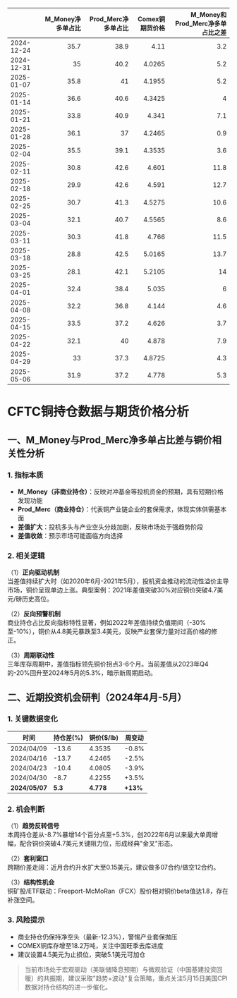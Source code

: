 |            |   M_Money净多单占比 |   Prod_Merc净多单占比 |   Comex铜期货价格 |   M_Money和Prod_Merc净多单占比之差 |
|:-----------|--------------------:|----------------------:|------------------:|-----------------------------------:|
| 2024-12-24 |                35.7 |                  38.9 |            4.11   |                                3.2 |
| 2024-12-31 |                35   |                  40.2 |            4.0265 |                                5.2 |
| 2025-01-07 |                35.8 |                  41   |            4.1955 |                                5.2 |
| 2025-01-14 |                36.6 |                  40.6 |            4.3425 |                                4   |
| 2025-01-21 |                33.8 |                  40.9 |            4.341  |                                7.1 |
| 2025-01-28 |                36.1 |                  37   |            4.2465 |                                0.9 |
| 2025-02-04 |                35.5 |                  39.1 |            4.3535 |                                3.6 |
| 2025-02-11 |                30.8 |                  42.6 |            4.601  |                               11.8 |
| 2025-02-18 |                29.9 |                  42.6 |            4.591  |                               12.7 |
| 2025-02-25 |                30.7 |                  41.3 |            4.5275 |                               10.6 |
| 2025-03-04 |                32.1 |                  40.7 |            4.5565 |                                8.6 |
| 2025-03-11 |                30.3 |                  41.8 |            4.766  |                               11.5 |
| 2025-03-18 |                28.8 |                  42.5 |            5.0165 |                               13.7 |
| 2025-03-25 |                28.1 |                  42.1 |            5.2105 |                               14   |
| 2025-04-01 |                32.4 |                  38.4 |            5.035  |                                6   |
| 2025-04-08 |                32.2 |                  36.8 |            4.144  |                                4.6 |
| 2025-04-15 |                33.5 |                  37.2 |            4.626  |                                3.7 |
| 2025-04-22 |                32.1 |                  40   |            4.878  |                                7.9 |
| 2025-04-29 |                33   |                  37.3 |            4.8725 |                                4.3 |
| 2025-05-06 |                31.9 |                  37.2 |            4.778  |                                5.3 |![图](interest_exchange.png)



# CFTC铜持仓数据与期货价格分析

## 一、M_Money与Prod_Merc净多单占比差与铜价相关性分析

### 1. 指标本质
- **M_Money（非商业持仓）**：反映对冲基金等投机资金的预期，具有短期价格发现功能
- **Prod_Merc（商业持仓）**：代表铜产业链企业的套保需求，体现实体供需基本面
- **差值扩大**：投机多头与产业空头分歧加剧，反映市场处于强趋势阶段
- **差值收敛**：预示市场可能面临方向选择

### 2. 相关逻辑
（1）**正向驱动机制**  
当差值持续扩大时（如2020年6月-2021年5月），投机资金推动的流动性溢价主导市场，铜价呈现单边上涨。典型案例：2021年差值突破30%对应铜价突破4.7美元/磅历史高位。

（2）**反向预警机制**  
商业持仓占比反向指标特性显著，例如2022年差值持续负值期间（-30%至-10%），铜价从4.8美元暴跌至3.4美元，反映产业套保力量对过高价格的修正。

（3）**周期联动性**  
三年库存周期中，差值指标领先铜价拐点3-6个月。当前差值从2023年Q4的-20%回升至2024年5月的5.3%，暗示新周期启动。

## 二、近期投资机会研判（2024年4月-5月）

### 1. 关键数据变化
| 时间          | 持仓差(%) | 铜价($/lb) | 周变动 |
|---------------|-----------|------------|--------|
| 2024/04/09    | -13.6     | 4.3535      | -0.8%  |
| 2024/04/16    | -13.7     | 4.2465      | -2.5%  |
| 2024/04/23    | -10.4     | 4.0805      | -3.9%  | 
| 2024/04/30    | -8.7      | 4.2255      | +3.5%  |
| **2024/05/07** | **5.3**   | **4.778**   | **+13%**|

### 2. 机会判断
（1）**趋势反转信号**  
本周持仓差从-8.7%暴增14个百分点至+5.3%，创2022年6月以来最大单周增幅，配合铜价突破4.7美元关键阻力位，形成经典"金叉"形态。

（2）**套利窗口**  
跨期价差走阔：近月合约升水扩大至0.15美元，建议做多07合约/做空12合约。

（3）**结构性机会**  
铜矿股/ETF联动：Freeport-McMoRan（FCX）股价相对铜价beta值达1.8，存在补涨空间。

### 3. 风险提示
- 商业持仓仍保持净空头（最新-12.3%），警惕产业套保抛压
- COMEX铜库存增至18.2万吨，关注中国旺季去库进度
- 建议设置4.5美元为止损位，突破5.1美元可加仓

> 当前市场处于宏观驱动（美联储降息预期）与微观验证（中国基建投资回暖）的共振期，建议采取"趋势+波动"复合策略，重点关注5月15日美国CPI数据对持仓结构的进一步催化。